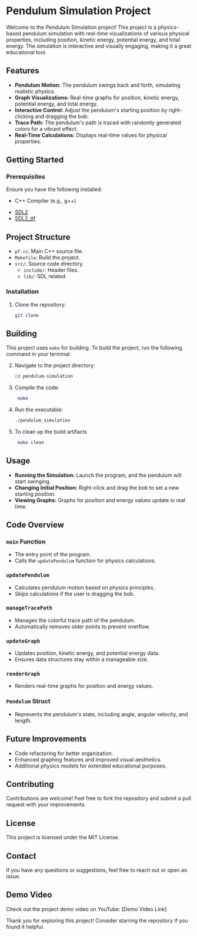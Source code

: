 # Pendulum Simulation Project

Welcome to the Pendulum Simulation project! This project is a physics-based pendulum simulation with real-time visualizations of various physical properties, including position, kinetic energy, potential energy, and total energy. The simulation is interactive and visually engaging, making it a great educational tool.

## Features

- **Pendulum Motion:** The pendulum swings back and forth, simulating realistic physics.
- **Graph Visualizations:** Real-time graphs for position, kinetic energy, potential energy, and total energy.
- **Interactive Control:** Adjust the pendulum's starting position by right-clicking and dragging the bob.
- **Trace Path:** The pendulum's path is traced with randomly generated colors for a vibrant effect.
- **Real-Time Calculations:** Displays real-time values for physical properties.

## Getting Started

### Prerequisites
Ensure you have the following installed:
- C++ Compiler (e.g., g++)
*   [SDL2](https://www.libsdl.org/)
*   [SDL2_ttf](https://www.libsdl.org/projects/SDL_ttf/)

## Project Structure

*   `pf.cc`: Main C++ source file.
*   `Makefile`: Build the project.
*   `src/`: Source code directory.
    *   `include/`: Header files.
    *   `lib/`: SDL related

### Installation
1. Clone the repository:
   ```bash
   git clone 
   ```
## Building

This project uses `make` for building. To build the project, run the following command in your terminal:

2. Navigate to the project directory:
   ```bash
   cd pendulum-simulation
   ```
3. Compile the code:
   ```bash
    make
   ```
4. Run the executable:
   ```bash
   ./pendulum_simulation
   ```
5. To clean up the build artifacts
   ```bash
    make clean
   ```
## Usage
- **Running the Simulation:** Launch the program, and the pendulum will start swinging.
- **Changing Initial Position:** Right-click and drag the bob to set a new starting position.
- **Viewing Graphs:** Graphs for position and energy values update in real time.

## Code Overview

### `main` Function
- The entry point of the program.
- Calls the `updatePendulum` function for physics calculations.

### `updatePendulum`
- Calculates pendulum motion based on physics principles.
- Skips calculations if the user is dragging the bob.

### `manageTracePath`
- Manages the colorful trace path of the pendulum.
- Automatically removes older points to prevent overflow.

### `updateGraph`
- Updates position, kinetic energy, and potential energy data.
- Ensures data structures stay within a manageable size.

### `renderGraph`
- Renders real-time graphs for position and energy values.

### `Pendulum` Struct
- Represents the pendulum's state, including angle, angular velocity, and length.

## Future Improvements
- Code refactoring for better organization.
- Enhanced graphing features and improved visual aesthetics.
- Additional physics models for extended educational purposes.

## Contributing
Contributions are welcome! Feel free to fork the repository and submit a pull request with your improvements.

## License
This project is licensed under the MIT License.

## Contact
If you have any questions or suggestions, feel free to reach out or open an issue.

## Demo Video
Check out the project demo video on YouTube: [Demo Video Link]

Thank you for exploring this project! Consider starring the repository if you found it helpful.

